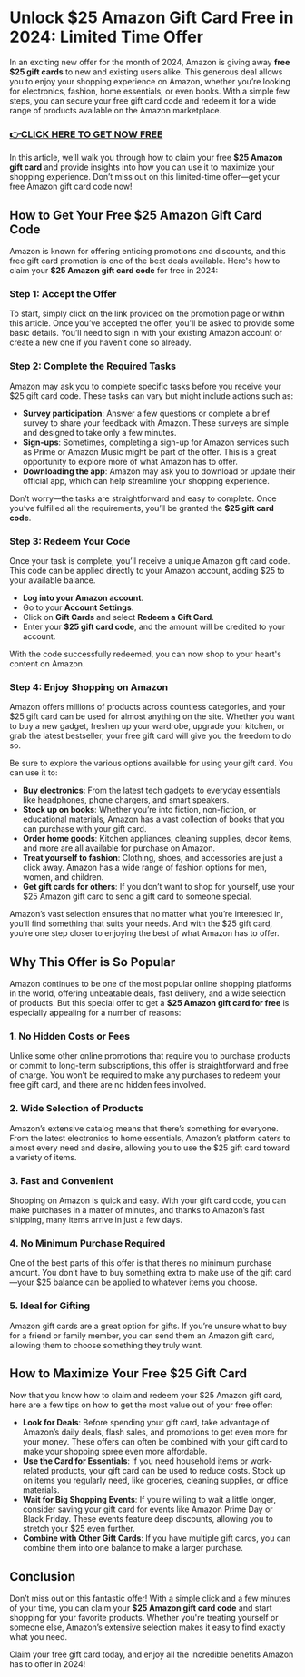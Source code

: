 # Unlock $25 Amazon Gift Card Free in 2024: Limited Time Offer

In an exciting new offer for the month of 2024, Amazon is giving away **free $25 gift cards** to new and existing users alike. This generous deal allows you to enjoy your shopping experience on Amazon, whether you’re looking for electronics, fashion, home essentials, or even books. With a simple few steps, you can secure your free gift card code and redeem it for a wide range of products available on the Amazon marketplace.

### [👉CLICK HERE TO GET NOW FREE](https://freeforyou.xyz/amazon/go/codes/)

In this article, we’ll walk you through how to claim your free **$25 Amazon gift card** and provide insights into how you can use it to maximize your shopping experience. Don’t miss out on this limited-time offer—get your free Amazon gift card code now!

## How to Get Your Free $25 Amazon Gift Card Code

Amazon is known for offering enticing promotions and discounts, and this free gift card promotion is one of the best deals available. Here's how to claim your **$25 Amazon gift card code** for free in 2024:

### Step 1: Accept the Offer

To start, simply click on the link provided on the promotion page or within this article. Once you’ve accepted the offer, you'll be asked to provide some basic details. You’ll need to sign in with your existing Amazon account or create a new one if you haven’t done so already.

### Step 2: Complete the Required Tasks

Amazon may ask you to complete specific tasks before you receive your $25 gift card code. These tasks can vary but might include actions such as:

- **Survey participation**: Answer a few questions or complete a brief survey to share your feedback with Amazon. These surveys are simple and designed to take only a few minutes.
- **Sign-ups**: Sometimes, completing a sign-up for Amazon services such as Prime or Amazon Music might be part of the offer. This is a great opportunity to explore more of what Amazon has to offer.
- **Downloading the app**: Amazon may ask you to download or update their official app, which can help streamline your shopping experience.

Don’t worry—the tasks are straightforward and easy to complete. Once you’ve fulfilled all the requirements, you’ll be granted the **$25 gift card code**.

### Step 3: Redeem Your Code

Once your task is complete, you’ll receive a unique Amazon gift card code. This code can be applied directly to your Amazon account, adding $25 to your available balance.

- **Log into your Amazon account**.
- Go to your **Account Settings**.
- Click on **Gift Cards** and select **Redeem a Gift Card**.
- Enter your **$25 gift card code**, and the amount will be credited to your account.

With the code successfully redeemed, you can now shop to your heart's content on Amazon.

### Step 4: Enjoy Shopping on Amazon

Amazon offers millions of products across countless categories, and your $25 gift card can be used for almost anything on the site. Whether you want to buy a new gadget, freshen up your wardrobe, upgrade your kitchen, or grab the latest bestseller, your free gift card will give you the freedom to do so.

Be sure to explore the various options available for using your gift card. You can use it to:

- **Buy electronics**: From the latest tech gadgets to everyday essentials like headphones, phone chargers, and smart speakers.
- **Stock up on books**: Whether you’re into fiction, non-fiction, or educational materials, Amazon has a vast collection of books that you can purchase with your gift card.
- **Order home goods**: Kitchen appliances, cleaning supplies, decor items, and more are all available for purchase on Amazon.
- **Treat yourself to fashion**: Clothing, shoes, and accessories are just a click away. Amazon has a wide range of fashion options for men, women, and children.
- **Get gift cards for others**: If you don’t want to shop for yourself, use your $25 Amazon gift card to send a gift card to someone special.

Amazon’s vast selection ensures that no matter what you’re interested in, you’ll find something that suits your needs. And with the $25 gift card, you’re one step closer to enjoying the best of what Amazon has to offer.

## Why This Offer is So Popular

Amazon continues to be one of the most popular online shopping platforms in the world, offering unbeatable deals, fast delivery, and a wide selection of products. But this special offer to get a **$25 Amazon gift card for free** is especially appealing for a number of reasons:

### 1. **No Hidden Costs or Fees**
Unlike some other online promotions that require you to purchase products or commit to long-term subscriptions, this offer is straightforward and free of charge. You won’t be required to make any purchases to redeem your free gift card, and there are no hidden fees involved.

### 2. **Wide Selection of Products**
Amazon’s extensive catalog means that there’s something for everyone. From the latest electronics to home essentials, Amazon’s platform caters to almost every need and desire, allowing you to use the $25 gift card toward a variety of items.

### 3. **Fast and Convenient**
Shopping on Amazon is quick and easy. With your gift card code, you can make purchases in a matter of minutes, and thanks to Amazon’s fast shipping, many items arrive in just a few days.

### 4. **No Minimum Purchase Required**
One of the best parts of this offer is that there’s no minimum purchase amount. You don’t have to buy something extra to make use of the gift card—your $25 balance can be applied to whatever items you choose.

### 5. **Ideal for Gifting**
Amazon gift cards are a great option for gifts. If you’re unsure what to buy for a friend or family member, you can send them an Amazon gift card, allowing them to choose something they truly want.

## How to Maximize Your Free $25 Gift Card

Now that you know how to claim and redeem your $25 Amazon gift card, here are a few tips on how to get the most value out of your free offer:

- **Look for Deals**: Before spending your gift card, take advantage of Amazon’s daily deals, flash sales, and promotions to get even more for your money. These offers can often be combined with your gift card to make your shopping spree even more affordable.
- **Use the Card for Essentials**: If you need household items or work-related products, your gift card can be used to reduce costs. Stock up on items you regularly need, like groceries, cleaning supplies, or office materials.
- **Wait for Big Shopping Events**: If you’re willing to wait a little longer, consider saving your gift card for events like Amazon Prime Day or Black Friday. These events feature deep discounts, allowing you to stretch your $25 even further.
- **Combine with Other Gift Cards**: If you have multiple gift cards, you can combine them into one balance to make a larger purchase.

## Conclusion

Don’t miss out on this fantastic offer! With a simple click and a few minutes of your time, you can claim your **$25 Amazon gift card code** and start shopping for your favorite products. Whether you're treating yourself or someone else, Amazon’s extensive selection makes it easy to find exactly what you need.

Claim your free gift card today, and enjoy all the incredible benefits Amazon has to offer in 2024!
